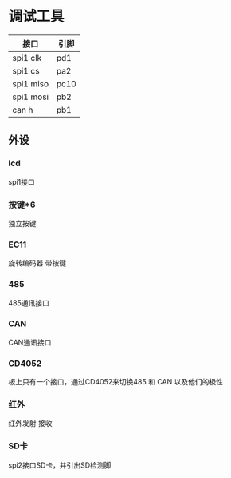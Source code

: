 # 调试工具
| 接口  | 引脚  |
| ------------ | ------------ |
|  spi1 clk | pd1  |
| spi1 cs  |   pa2|
| spi1 miso  | pc10  |
|  spi1 mosi |pb2   |
|  can h | pb1  |

## 外设
### lcd
spi1接口
### 按键*6
独立按键
### EC11
旋转编码器 带按键
### 485
485通讯接口
### CAN
CAN通讯接口
### CD4052
板上只有一个接口，通过CD4052来切换485 和 CAN 以及他们的极性
### 红外
红外发射 接收
### SD卡
spi2接口SD卡，并引出SD检测脚


